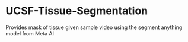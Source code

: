 # UCSF-Tissue-Segmentation
Provides mask of tissue given sample video using the segment anything model from Meta AI
